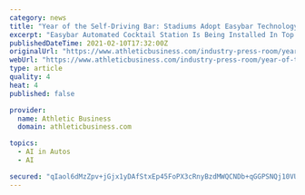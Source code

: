 ```yaml
---
category: news
title: "Year of the Self-Driving Bar: Stadiums Adopt Easybar Technology"
excerpt: "Easybar Automated Cocktail Station Is Being Installed In Top Casinos, Resorts and Stadiums Across the Country. PORTLAND, Ore. — February 8, 2021 — Easybar, a"
publishedDateTime: 2021-02-10T17:32:00Z
originalUrl: "https://www.athleticbusiness.com/industry-press-room/year-of-the-self-driving-bar-stadiums-adopt-easybar-technology.html"
webUrl: "https://www.athleticbusiness.com/industry-press-room/year-of-the-self-driving-bar-stadiums-adopt-easybar-technology.html"
type: article
quality: 4
heat: 4
published: false

provider:
  name: Athletic Business
  domain: athleticbusiness.com

topics:
  - AI in Autos
  - AI

secured: "qIaol6dMzZpv+jGjx1yDAfStxEp45FoPX3cRnyBzdMWQCNDb+qGGPSNQj10VUxGgAh81gCYcixvDd/sOOv9yBLn+3612KtYq/V5IsF4Y+EWhC+fKna0hX4jnr1kaPZOT+aiKSeJSp5gjYm83I/rGWsFwKlUggccoz76kwEKom3YWaTtiSLihKNmNYgB3Rt2/go/JVJzl41ryv+0uvNxP+OM2szrPhWOSS+XrP7WlEKs/M+yPPlPHoBEo5w19tPyrj23WWs9xPJw/Wwblnhpsw5OrLMwb/WC1KDCvy4WsLRaUgdJ6TyyCWVREheX1zB1gV72EPyE5gZOIwcetJu9PMUUQxTrfbr90fGFkWhsF5j0=;2iCQu1dhGE3CvCVJWRpvrg=="
---
```


